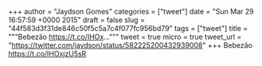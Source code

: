 
+++
author = "Jaydson Gomes"
categories = ["tweet"]
date = "Sun Mar 29 16:57:59 +0000 2015"
draft = false
slug = "44f583d3f31de846c50f5c5a7c4f077fc956bd79"
tags = ["tweet"]
title = """Bebezão https://t.co/IHOx..."""
tweet = true
micro = true
tweet_url = "https://twitter.com/jaydson/status/582225200432939008"
+++
Bebezão https://t.co/IHOxjzU5sR
